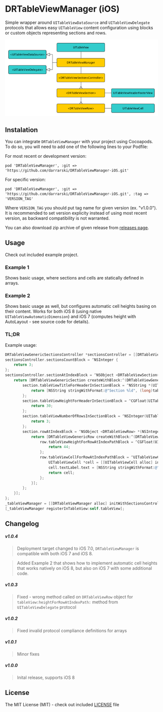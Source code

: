 # DRTableViewManager (iOS)

Simple wrapper around `UITableViewDataSource` and `UITableViewDelegate` protocols that allows easy `UITableView` content configuration using blocks or custom objects representing sections and rows.

![DRTableViewManager graph](Misc/graph.png "DRTableViewManager graph")

## Instalation

You can integrate `DRTableViewManager` with your project using Cocoapods. To do so, you will need to add one of the following lines to your Podfile:

For most recent or development version:

    pod 'DRTableViewManager', :git => 'https://github.com/darrarski/DRTableViewManager-iOS.git'

For specific version:

    pod 'DRTableViewManager', :git => 'https://github.com/darrarski/DRTableViewManager-iOS.git', :tag => 'VERSION_TAG'

Where `VERSION_TAG` you should put tag name for given version (ex. "v1.0.0"). It is recommended to set version explicity instead of using most recent version, as backward compatibility is not warranted.

You can also download zip archive of given release from [releases page](https://github.com/darrarski/DRTableViewManager-iOS/releases).

## Usage

Check out included example project.

### Example 1

Shows basic usage, where sections and cells are statically defined in arrays.

### Example 2

Shows basic usage as well, but configures automatic cell heights basing on their content. Works for both iOS 8 (using native `UITableViewAutomaticDimension`) and iOS 7 (computes height with AutoLayout - see source code for details).

### TL;DR

Example usage:

```objective-c
DRTableViewGenericSectionsController *sectionsController = [[DRTableViewGenericSectionsController alloc] init];
sectionsController.sectionsCountBlock = ^NSInteger {
    return 3;
};
sectionsController.sectionAtIndexBlock = ^NSObject <DRTableViewSection> *(NSInteger sectionIndex) {
    return [DRTableViewGenericSection createWithBlock:^(DRTableViewGenericSection *section) {
        section.tableViewTitleForHeaderInSectionBlock = ^NSString *(UITableView *tableView, NSInteger tableSectionIndex) {
            return [NSString stringWithFormat:@"Section %ld", (long)tableSectionIndex];
        };
        section.tableViewHeightForHeaderInSectionBlock = ^CGFloat(UITableView *tableView, NSInteger tableSectionIndex) {
            return 30;
        };
        section.tableViewNumberOfRowsInSectionBlock = ^NSInteger(UITableView *tableView, NSInteger tableSectionIndex) {
            return 3;
        };
        section.rowAtIndexBlock = ^NSObject <DRTableViewRow> *(NSInteger rowIndex) {
            return [DRTableViewGenericRow createWithBlock:^(DRTableViewGenericRow *row) {
                row.tableViewHeightForRowAtIndexPathBlock = ^CGFloat(UITableView *tableView, NSIndexPath *indexPath) {
                    return 44;
                };
                row.tableViewCellForRowAtIndexPathBlock = ^UITableViewCell *(UITableView *tableView, NSIndexPath *indexPath) {
                    UITableViewCell *cell = [[UITableViewCell alloc] init]; 
                    cell.textLabel.text = [NSString stringWithFormat:@"Row %ld", (long)indexPath.row];
                    return cell;
                };
            }];
        };
    }];
};
_tableViewManager = [[DRTableViewManager alloc] initWithSectionsController:sectionsController];
[_tableViewManager registerInTableView:self.tableView];
```

## Changelog

##### v1.0.4

> Deployment target changed to iOS 7.0, `DRTableViewManager` is compatible with both iOS 7 and iOS 8.

> Added Example 2 that shows how to implement automatic cell heights that works natively on iOS 8, but also on iOS 7 with some additional code.

##### v1.0.3

> Fixed - wrong method called on `DRTableViewRow` object for `tableView:heightForRowAtIndexPath:` method from `UITableViewDelegate` protocol

##### v1.0.2

> Fixed invalid protocol compliance definitions for arrays

##### v1.0.1

> Minor fixes

##### v1.0.0

> Inital release, supports iOS 8

## License

The MIT License (MIT) - check out included [LICENSE](LICENSE) file


